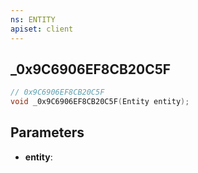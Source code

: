 ```yaml
---
ns: ENTITY
apiset: client
---
```

## _0x9C6906EF8CB20C5F

```c
// 0x9C6906EF8CB20C5F
void _0x9C6906EF8CB20C5F(Entity entity);
```


## Parameters
* **entity**:



